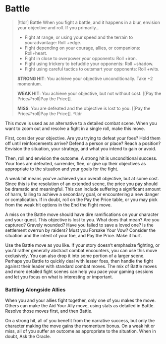 # Battle
>[!tldr] Battle
>When you fight a battle, and it happens in a blur, envision your objective and roll. If you primarily…
>- Fight at range, or using your speed and the terrain to youradvantage: Roll +edge.
>- Fight depending on your courage, allies, or companions: Roll+heart.
>- Fight in close to overpower your opponents: Roll +iron.
>- Fight using trickery to befuddle your opponents: Roll +shadow.
>- Fight using careful tactics to outsmart your opponents: Roll +wits.
>
>**STRONG HIT**: You achieve your objective unconditionally. Take +2 momentum.
>
>**WEAK HIT**: You achieve your objective, but not without cost. [[Pay the Price#^roll|Pay the Price]].
>
>**MISS**: You are defeated and the objective is lost to you. [[Pay the Price#^roll|Pay the Price]].
>^tldr

This move is used as an alternative to a detailed combat scene. When you want to zoom out and resolve a fight in a single roll, make this move.

First, consider your objective. Are you trying to defeat your foes? Hold them off until reinforcements arrive? Defend a person or place? Reach a position? Envision the situation, your strategy, and what you intend to gain or avoid.

Then, roll and envision the outcome. A strong hit is unconditional success. Your foes are defeated, surrender, flee, or give up their objectives as appropriate to the situation and your goals for the fight.

A weak hit means you’ve achieved your overall objective, but at some cost. Since this is the resolution of an extended scene, the price you pay should be dramatic and meaningful. This can include suffering a significant amount of harm, failing to achieve a secondary goal, or encountering a new danger or complication. If in doubt, roll on the Pay the Price table, or you may pick from the weak hit options in the End the Fight move.

A miss on the Battle move should have dire ramifications on your character and your quest. This objective is lost to you. What does that mean? Are you captured? Gravely wounded? Have you failed to save a loved one? Is the settlement overrun by raiders? Must you Forsake Your Vow? Consider the situation and the intent of your foe, and Pay the Price. Make it hurt.

Use the Battle move as you like. If your story doesn’t emphasize fighting, or you’d rather generally abstract combat encounters, you can use this move exclusively. You can also drop it into some portion of a larger scene. Perhaps you Battle to quickly deal with lesser foes, then handle the fight against their leader with standard combat moves. The mix of Battle moves and more detailed fight scenes can help you pace your gaming sessions and let you focus on what is interesting or important.

### Battling Alongside Allies
When you and your allies fight together, only one of you makes the move. Others can make the Aid Your Ally move, using stats as detailed in Battle. Resolve those moves first, and then Battle.

On a strong hit, all of you benefit from the narrative success, but only the character making the move gains the momentum bonus. On a weak hit or miss, all of you suffer an outcome as appropriate to the situation. When in doubt, Ask the Oracle.